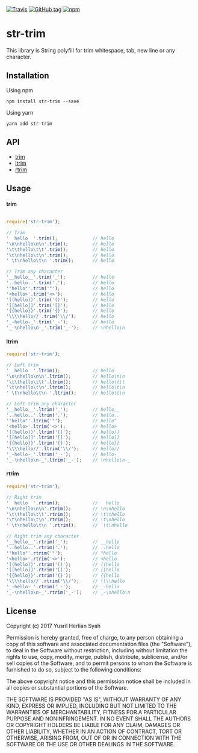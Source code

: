 [![Travis](https://img.shields.io/travis/yusrilhs/str-trim.svg)]()
[![GitHub tag](https://img.shields.io/github/tag/yusrilhs/str-trim.svg)]()
[![npm](https://img.shields.io/npm/v/str-trim.svg)]()

# str-trim
This library is String polyfill for trim whitespace, tab, new line or any character.

## Installation
Using npm

`npm install str-trim --save`

Using yarn

`yarn add str-trim`

## API
* [trim](#trim)
* [ltrim](#ltrim)
* [rtrim](#rtrim)

## Usage

#### trim
```javascript

require('str-trim');

// Trim
'  hello  '.trim();             // hello
'\n\nhello\n\n'.trim();         // hello
'\t\thello\t\t'.trim();         // hello
'\t\nhello\t\n'.trim();         // hello
' \t\nhello\t\n '.trim();       // hello

// Trim any character
'__hello__'.trim('_');          // hello
'..hello..'.trim('.');          // hello
'"hello"'.trim('"');            // hello
'<hello>'.trim('<>');           // hello
'((hello))'.trim('()');         // hello
'[[hello]]'.trim('[]');         // hello
'{{hello}}'.trim('{}');         // hello
'\\\\hello//'.trim('\\/');      // hello
'_-hello-_'.trim('_-');         // hello
'_-\nhello\n-_'.trim('_-');     // \nhello\n
```
#### ltrim
```javascript
require('str-trim');

// Left trim
'  hello  '.ltrim();            // hello  
'\n\nhello\n\n'.ltrim();        // hello\n\n
'\t\thello\t\t'.ltrim();        // hello\t\t
'\t\nhello\t\n'.ltrim();        // hello\t\n
' \t\nhello\t\n '.ltrim();      // hello\t\n 

// Left trim any character
'__hello__'.ltrim('_');         // hello__
'..hello..'.ltrim('.');         // hello..
'"hello"'.ltrim('"');           // hello"
'<hello>'.ltrim('<>');          // hello>
'((hello))'.ltrim('()');        // hello))
'[[hello]]'.ltrim('[]');        // hello]]
'{{hello}}'.ltrim('{}');        // hello}}
'\\\\hello//'.ltrim('\\/');     // hello//
'_-hello-_'.ltrim('_-');        // hello-_
'_-\nhello\n-_'.ltrim('_-');    // \nhello\n-_
```
#### rtrim
```javascript
require('str-trim');

// Right trim
'  hello  '.rtrim();            //   hello
'\n\nhello\n\n'.rtrim();        // \n\nhello
'\t\thello\t\t'.rtrim();        // \t\thello
'\t\nhello\t\n'.rtrim();        // \t\nhello
' \t\nhello\t\n '.rtrim();      //  \t\nhello

// Right trim any character
'__hello__'.rtrim('_');         // __hello
'..hello..'.rtrim('.');         // ..hello
'"hello"'.rtrim('"');           // "hello
'<hello>'.rtrim('<>');          // <hello
'((hello))'.rtrim('()');        // ((hello
'[[hello]]'.rtrim('[]');        // [[hello
'{{hello}}'.rtrim('{}');        // {{hello
'\\\\hello//'.rtrim('\\/');     // \\\\hello
'_-hello-_'.rtrim('_-');        // _-hello
'_-\nhello\n-_'.rtrim('_-');    // _-\nhello\n
```

## License
Copyright (c) 2017 Yusril Herlian Syah

Permission is hereby granted, free of charge, to any person obtaining a
copy of this software and associated documentation files (the "Software"),
to deal in the Software without restriction, including without limitation
the rights to use, copy, modify, merge, publish, distribute, sublicense,
and/or sell copies of the Software, and to permit persons to whom the
Software is furnished to do so, subject to the following conditions:

The above copyright notice and this permission notice shall be included in
all copies or substantial portions of the Software.

THE SOFTWARE IS PROVIDED "AS IS", WITHOUT WARRANTY OF ANY KIND, EXPRESS OR
IMPLIED, INCLUDING BUT NOT LIMITED TO THE WARRANTIES OF MERCHANTABILITY,
FITNESS FOR A PARTICULAR PURPOSE AND NONINFRINGEMENT. IN NO EVENT SHALL THE
AUTHORS OR COPYRIGHT HOLDERS BE LIABLE FOR ANY CLAIM, DAMAGES OR OTHER
LIABILITY, WHETHER IN AN ACTION OF CONTRACT, TORT OR OTHERWISE, ARISING
FROM, OUT OF OR IN CONNECTION WITH THE SOFTWARE OR THE USE OR OTHER
DEALINGS IN THE SOFTWARE.


